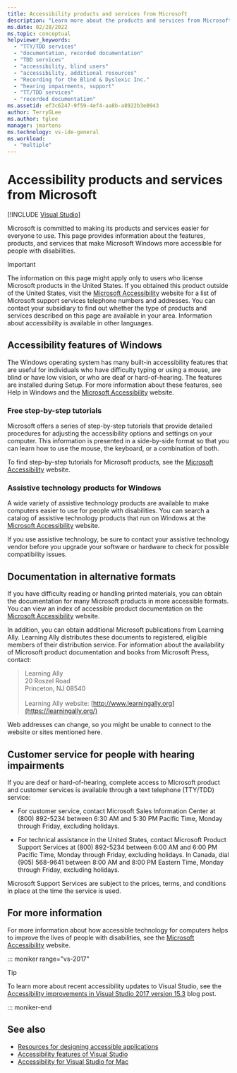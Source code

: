 ```yaml
---
title: Accessibility products and services from Microsoft
description: "Learn more about the products and services from Microsoft that can help make our operating systems, programs, and applications more accessible for everyone to use, including people with disabilities."
ms.date: 02/28/2022
ms.topic: conceptual
helpviewer_keywords:
  - "TTY/TDD services"
  - "documentation, recorded documentation"
  - "TDD services"
  - "accessibility, blind users"
  - "accessibility, additional resources"
  - "Recording for the Blind & Dyslexic Inc."
  - "hearing impairments, support"
  - "TT/TDD services"
  - "recorded documentation"
ms.assetid: ef3c6247-9f59-4ef4-aa8b-a8922b3e0943
author: TerryGLee
ms.author: tglee
manager: jmartens
ms.technology: vs-ide-general
ms.workload:
  - "multiple"
---
```

# Accessibility products and services from Microsoft

 [!INCLUDE [Visual Studio](~/includes/applies-to-version/vs-not-mac.md)]

Microsoft is committed to making its products and services easier for everyone to use. This page provides information about the features, products, and services that make Microsoft Windows more accessible for people with disabilities.

> [!IMPORTANT]
> The information on this page might apply only to users who license Microsoft products in the United States. If you obtained this product outside of the United States, visit the [Microsoft Accessibility](https://www.microsoft.com/accessibility/) website for a list of Microsoft support services telephone numbers and addresses. You can contact your subsidiary to find out whether the type of products and services described on this page are available in your area. Information about accessibility is available in other languages.

## Accessibility features of Windows

The Windows operating system has many built-in accessibility features that are useful for individuals who have difficulty typing or using a mouse, are blind or have low vision, or who are deaf or hard-of-hearing. The features are installed during Setup. For more information about these features, see Help in Windows and the [Microsoft Accessibility](https://www.microsoft.com/accessibility/) website.

### Free step-by-step tutorials

Microsoft offers a series of step-by-step tutorials that provide detailed procedures for adjusting the accessibility options and settings on your computer. This information is presented in a side-by-side format so that you can learn how to use the mouse, the keyboard, or a combination of both.

To find step-by-step tutorials for Microsoft products, see the [Microsoft Accessibility](https://www.microsoft.com/accessibility/) website.

### Assistive technology products for Windows

A wide variety of assistive technology products are available to make computers easier to use for people with disabilities. You can search a catalog of assistive technology products that run on Windows at the [Microsoft Accessibility](https://www.microsoft.com/accessibility/) website.

If you use assistive technology, be sure to contact your assistive technology vendor before you upgrade your software or hardware to check for possible compatibility issues.

## Documentation in alternative formats

If you have difficulty reading or handling printed materials, you can obtain the documentation for many Microsoft products in more accessible formats. You can view an index of accessible product documentation on the [Microsoft Accessibility](https://www.microsoft.com/accessibility/) website.

In addition, you can obtain additional Microsoft publications from Learning Ally. Learning Ally distributes these documents to registered, eligible members of their distribution service. For information about the availability of Microsoft product documentation and books from Microsoft Press, contact:

> Learning Ally<br />
> 20 Roszel Road<br /> Princeton, NJ 08540<br /><br /> Learning Ally website: [http://www.learningally.org](https://learningally.org/)

Web addresses can change, so you might be unable to connect to the website or sites mentioned here.

## Customer service for people with hearing impairments

If you are deaf or hard-of-hearing, complete access to Microsoft product and customer services is available through a text telephone (TTY/TDD) service:

- For customer service, contact Microsoft Sales Information Center at (800) 892-5234 between 6:30 AM and 5:30 PM Pacific Time, Monday through Friday, excluding holidays.

- For technical assistance in the United States, contact Microsoft Product Support Services at (800) 892-5234 between 6:00 AM and 6:00 PM Pacific Time, Monday through Friday, excluding holidays. In Canada, dial (905) 568-9641 between 8:00 AM and 8:00 PM Eastern Time, Monday through Friday, excluding holidays.

Microsoft Support Services are subject to the prices, terms, and conditions in place at the time the service is used.

## For more information

For more information about how accessible technology for computers helps to improve the lives of people with disabilities, see the [Microsoft Accessibility](https://www.microsoft.com/accessibility/) website.

::: moniker range="vs-2017"

> [!TIP]
> To learn more about recent accessibility updates to Visual Studio, see the [Accessibility improvements in Visual Studio 2017 version 15.3](https://devblogs.microsoft.com/visualstudio/accessibility-improvements-in-visual-studio-2017-version-15-3/) blog post.

::: moniker-end

## See also

* [Resources for designing accessible applications](../../ide/reference/resources-for-designing-accessible-applications.md)
* [Accessibility features of Visual Studio](../../ide/reference/accessibility-features-of-visual-studio.md)
* [Accessibility for Visual Studio for Mac](/visualstudio/mac/accessibility)
